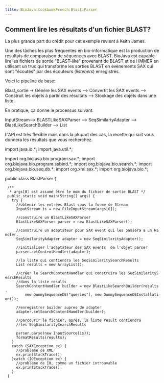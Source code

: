```yaml
---
title: BioJava:CookbookFrench:Blast:Parser
---
```


Comment lire les résultats d'un fichier BLAST?
----------------------------------------------

La plus grande part du crédit pour cet exemple revient à Keith James.

Une des tâches les plus fréquentes en bio-informatique est la production
de résultats de comparaison de séquences avec BLAST. BioJava est capable
lire les fichiers de sortie "BLAST-like" provenant de BLAST et de HMMER
en utilisant un truc qui transforme les sorties BLAST en évènements SAX
qui sont "écoutés" par des écouteurs (*listeners*) enregistrés.

Voici le pipeline de base:

Blast\_sortie -\> Génère les SAX events --\> Convertit les SAX
events --\> Construit les objets à partir des résultats --\> Stockage
des objets dans une liste.

En pratique, ça donne le processus suivant:

InputStream--\> BLASTLikeSAXParser --\> SeqSimilartyAdapter --\>
BlastLikeSearchBuilder --\> List

L'API est très flexible mais dans la plupart des cas, la recette qui
suit vous donnera les résultats que vous recherchez.

<java> import java.io.\*; import java.util.\*;

import org.biojava.bio.program.sax.\*; import
org.biojava.bio.program.ssbind.\*; import org.biojava.bio.search.\*;
import org.biojava.bio.seq.db.\*; import org.xml.sax.\*; import
org.biojava.bio.\*;

public class BlastParser {

` /**`  
`  * args[0] est assumé être le nom du fichier de sortie BLAST */`  
` public static void main(String[] args) {`  
`   try {`  
`     //obtenir les entrées Blast sous la forme de Stream`  
`     InputStream is = new FileInputStream(args[0]);`

`     //construire un BlastLikeSAXParser`  
`     BlastLikeSAXParser parser = new BlastLikeSAXParser();`

`     //construire un adaptateur pour SAX event qui les passera a un Handler.`  
`     SeqSimilarityAdapter adapter = new SeqSimilarityAdapter();`

`     //initialiser l'adaptateur des SAX events  de l'objet parser`  
`     parser.setContentHandler(adapter);`

`     //la liste qui contiendra les SeqSimilaritySearchResults`  
`     List results = new ArrayList();`

`     //créer le SearchContentHandler qui construira les SeqSimilaritySearchResults`  
`     //dans la liste results`  
`     SearchContentHandler builder = new BlastLikeSearchBuilder(results,`  
`         new DummySequenceDB("queries"), new DummySequenceDBInstallation());`

`     //enregistrer builder aupres de adapter`  
`     adapter.setSearchContentHandler(builder);`

`     //parcourir le fichier; après, la liste result contiendra`  
`     //les SeqSimilaritySearchResults`

`     parser.parse(new InputSource(is));`  
`     formatResults(results);`  
`   }`  
`   catch (SAXException ex) {`  
`     //probleme de XML`  
`     ex.printStackTrace();`  
`   }catch (IOException ex) {`  
`     //probleme de IO, comme un fichier introuvable`  
`     ex.printStackTrace();`  
`   }`  
` }`

</java>

